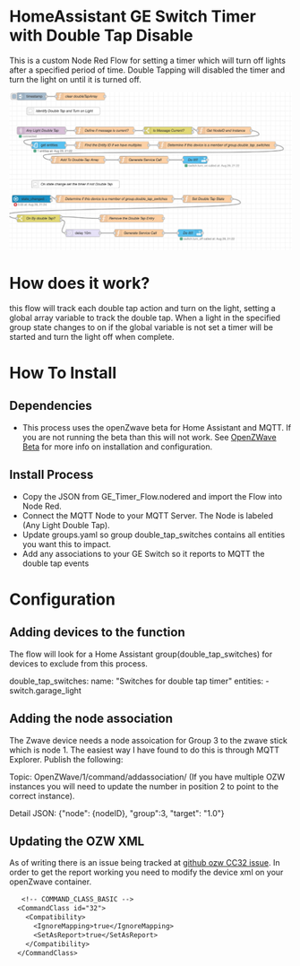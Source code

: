 # HomeAssistant GE Switch Timer with Double Tap Disable
This is a custom Node Red Flow for setting a timer which will turn off lights after a specified period of time.  Double Tapping will disabled the timer and turn the light on until it is turned off.

![NodeRed GE Timer Flow](/GE_DoubleTapSwitch_Timer/images/GE_Timer_Flow.png)

# How does it work?
 this flow will track each double tap action and turn on the light, setting a global array variable to track the double tap.  When a light in the specified group state changes to on if the global variable is not set a timer will be started and turn the light off when complete.

# How To Install
## Dependencies
  * This process uses the openZwave beta for Home Assistant and MQTT.  If you are not running the beta than this will not work.  See [OpenZWave Beta](https://www.home-assistant.io/integrations/ozw/) for more info on installation and configuration.

## Install Process  
  * Copy the JSON from GE_Timer_Flow.nodered and import the Flow into Node Red.
  * Connect the MQTT Node to your MQTT Server.  The Node is labeled (Any Light Double Tap).  
  * Update groups.yaml so group double_tap_switches contains all entities you want this to impact.
  * Add any associations to your GE Switch so it reports to MQTT the double tap events
  
# Configuration
## Adding devices to the function
  The flow will look for a Home Assistant group(double_tap_switches) for devices to exclude from this process.
  
  double_tap_switches:
  name: "Switches for double tap timer"
  entities:
    - switch.garage_light
  
## Adding the node association
  The Zwave device needs a node assoication for Group 3 to the zwave stick which is node 1.  The easiest way I have found to do this is through MQTT Explorer.  Publish the following:

  Topic: OpenZWave/1/command/addassociation/ (If you have multiple OZW instances you will need to update the number in position 2 to point to the correct instance).

  Detail JSON:
  {"node": {nodeID}, "group":3, "target": "1.0"} 
  
## Updating the OZW XML
  As of writing there is an issue being tracked at [github ozw CC32 issue](https://github.com/OpenZWave/qt-openzwave/issues/60).  In order to get the report working you need to modify the device xml on your openZwave container.
```
   <!-- COMMAND_CLASS_BASIC -->
  <CommandClass id="32">
    <Compatibility>
      <IgnoreMapping>true</IgnoreMapping>
      <SetAsReport>true</SetAsReport>
    </Compatibility>
  </CommandClass>
```  
